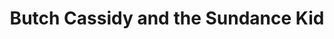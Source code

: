 ---
title: "Butch Cassidy and the Sundance Kid"

year: 1969

director: "George Roy Hill"

summary: "Two owtlaws and their gang goes on the run"

comment: "Such a classic that Robert Redford named a resort, an institute, and a film festival after it. Well deservedly so"

image: "https://media.giphy.com/media/VFrKTtfnHzgY6p08kS/giphy.gif"

imdb: "https://www.imdb.com/title/tt0064115/"

quotes:
  - "OOOOH SHIIIIIT!"
---